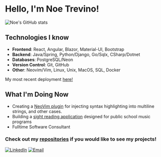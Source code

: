 
# Hello, I'm Noe Trevino!

![Noe's GitHub stats](https://github-readme-stats.vercel.app/api?username=TheNoeTrevino&show_icons=true&bg_color=00000000)

## Technologies I know
- **Frontend**: React, Angular, Blazor, Material-UI, Bootstrap
- **Backend**: Java/Spring, Python/Django, Go/Sqlx, CSharp/Dotnet
- **Databases**: PostgreSQL/Neon
- **Version Control**: Git, GitHub
- **Other**: Neovim/Vim, Linux, Unix, MacOS, SQL, Docker

My most recent deployment [here!](https://havnermusic.com/)

## What I'm Doing Now
- Creating a [NeoVim plugin](https://github.com/TheNoeTrevino/roids.nvim) for injecting syntax highlighting into multiline strings, and other cases.
- Building a [sight reading application](https://github.com/TheNoeTrevino/tremolo) designed for public school music programs
- Fulltime Software Consultant
  
### Check out my [repositories](https://github.com/TheNoeTrevino?tab=repositories) if you would like to see my projects!

[![LinkedIn](https://img.shields.io/badge/LinkedIn-Connect-blue)]([https://www.linkedin.com/in/your-linkedin/](https://www.linkedin.com/in/noe-trevino-7422962aa/)) [![Email](https://img.shields.io/badge/Email-Contact-red)](mailto:your-email@example.com)
